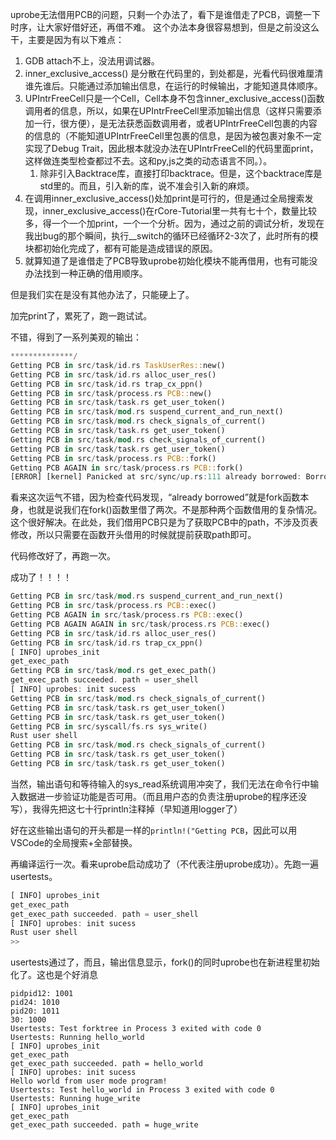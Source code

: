 uprobe无法借用PCB的问题，只剩一个办法了，看下是谁借走了PCB，调整一下时序，让大家好借好还，再借不难。
这个办法本身很容易想到，但是之前没这么干，主要是因为有以下难点：

1. GDB attach不上，没法用调试器。
1. inner_exclusive_access() 是分散在代码里的，到处都是，光看代码很难厘清谁先谁后。只能通过添加输出信息，在运行的时候输出，才能知道具体顺序。
1. UPIntrFreeCell只是一个Cell，Cell本身不包含inner_exclusive_access()函数调用者的信息，所以，如果在UPIntrFreeCell里添加输出信息（这样只需要添加一行，很方便），是无法获悉函数调用者，或者UPIntrFreeCell包裹的内容的信息的（不能知道UPIntrFreeCell里包裹的信息，是因为被包裹对象不一定实现了Debug Trait，因此根本就没办法在UPIntrFreeCell的代码里面print，这样做连类型检查都过不去。这和py,js之类的动态语言不同。）。
	1. 除非引入Backtrace库，直接打印backtrace。但是，这个backtrace库是std里的。而且，引入新的库，说不准会引入新的麻烦。
1. 在调用inner_exclusive_access()处加print是可行的，但是通过全局搜索发现，inner_exclusive_access()在rCore-Tutorial里一共有七十个，数量比较多，得一个一个加print，一个一个分析。因为，通过之前的调试分析，发现在我出bug的那个瞬间，执行__switch的循环已经循环2-3次了，此时所有的模块都初始化完成了，都有可能是造成错误的原因。
1. 就算知道了是谁借走了PCB导致uprobe初始化模块不能再借用，也有可能没办法找到一种正确的借用顺序。

但是我们实在是没有其他办法了，只能硬上了。

加完print了，累死了，跑一跑试试。

不错，得到了一系列美观的输出：

```rust
**************/
Getting PCB in src/task/id.rs TaskUserRes::new()
Getting PCB in src/task/id.rs alloc_user_res()
Getting PCB in src/task/id.rs trap_cx_ppn()
Getting PCB in src/task/process.rs PCB::new()
Getting PCB in src/task/task.rs get_user_token()
Getting PCB in src/task/mod.rs suspend_current_and_run_next()
Getting PCB in src/task/mod.rs check_signals_of_current()
Getting PCB in src/task/task.rs get_user_token()
Getting PCB in src/task/mod.rs check_signals_of_current()
Getting PCB in src/task/task.rs get_user_token()
Getting PCB in src/task/process.rs PCB::fork()
Getting PCB AGAIN in src/task/process.rs PCB::fork()
[ERROR] [kernel] Panicked at src/sync/up.rs:111 already borrowed: BorrowMutError
```

看来这次运气不错，因为检查代码发现，“already borrowed”就是fork函数本身，也就是说我们在fork()函数里借了两次。不是那种两个函数借用的复杂情况。这个很好解决。在此处，我们借用PCB只是为了获取PCB中的path，不涉及页表修改，所以只需要在函数开头借用的时候就提前获取path即可。

代码修改好了，再跑一次。

成功了！！！！
```rust
Getting PCB in src/task/mod.rs suspend_current_and_run_next()
Getting PCB in src/task/process.rs PCB::exec()
Getting PCB AGAIN in src/task/process.rs PCB::exec()
Getting PCB AGAIN AGAIN in src/task/process.rs PCB::exec()
Getting PCB in src/task/id.rs alloc_user_res()
Getting PCB in src/task/id.rs trap_cx_ppn()
[ INFO] uprobes_init
get_exec_path
Getting PCB in src/task/mod.rs get_exec_path()
get_exec_path succeeded. path = user_shell
[ INFO] uprobes: init sucess
Getting PCB in src/task/mod.rs check_signals_of_current()
Getting PCB in src/task/task.rs get_user_token()
Getting PCB in src/task/task.rs get_user_token()
Getting PCB in src/syscall/fs.rs sys_write()
Rust user shell
Getting PCB in src/task/mod.rs check_signals_of_current()
Getting PCB in src/task/task.rs get_user_token()
Getting PCB in src/task/task.rs get_user_token()
```

当然，输出语句和等待输入的sys_read系统调用冲突了，我们无法在命令行中输入数据进一步验证功能是否可用。（而且用户态的负责注册uprobe的程序还没写），我得先把这七十行println注释掉（早知道用logger了）

好在这些输出语句的开头都是一样的`println!("Getting PCB`，因此可以用VSCode的全局搜索+全部替换。

再编译运行一次。看来uprobe启动成功了（不代表注册uprobe成功）。先跑一遍usertests。

```rust
[ INFO] uprobes_init
get_exec_path
get_exec_path succeeded. path = user_shell
[ INFO] uprobes: init sucess
Rust user shell
>>     
```

usertests通过了，而且，输出信息显示，fork()的同时uprobe也在新进程里初始化了。这也是个好消息

```shell
pidpid12: 1001
pid24: 1010
pid20: 1011
30: 1000
Usertests: Test forktree in Process 3 exited with code 0
Usertests: Running hello_world
[ INFO] uprobes_init
get_exec_path
get_exec_path succeeded. path = hello_world
[ INFO] uprobes: init sucess
Hello world from user mode program!
Usertests: Test hello_world in Process 3 exited with code 0
Usertests: Running huge_write
[ INFO] uprobes_init
get_exec_path
get_exec_path succeeded. path = huge_write
```
